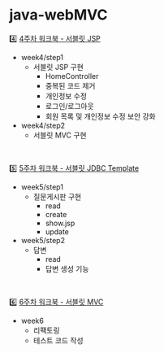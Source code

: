 # java-webMVC


4️⃣ [4주차 워크북 - 서블릿 JSP](https://fearless-texture-68a.notion.site/Server-4-JSP-3753d48315374949b056f0850f9702a7)
- week4/step1
  - 서블릿 JSP 구현
    - HomeController
    - 중복된 코드 제거
    - 개인정보 수정
    - 로그인/로그아웃
    - 회원 목록 및 개인정보 수정 보안 강화
- week4/step2
  - 서블릿 MVC 구현

<br/>

5️⃣ [5주차 워크북 - 서블릿 JDBC Template](https://fearless-texture-68a.notion.site/Server-5-JDBC-Template-3781516e0fa643a88f3b677de69fb345)
- week5/step1
  - 질문게시판 구현 
    - read
    - create
    - show.jsp
    - update
- week5/step2
  - 답변
    - read
    - 답변 생성 기능

<br/>

6️⃣ [6주차 워크북 - 서블릿 MVC](https://fearless-texture-68a.notion.site/Server-6-MVC-88c516688ed342a2b737248a321b7495)
- week6
  - 리팩토링
  - 테스트 코드 작성
